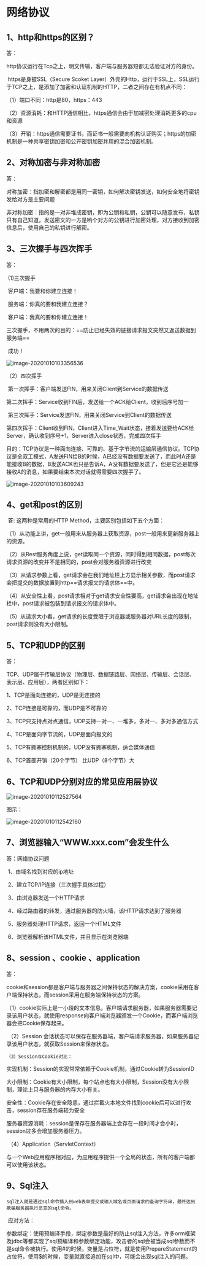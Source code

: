 # 网络协议

## 1、http和https的区别？

答：

​	http协议运行在Tcp之上，明文传输，客户端与服务器短都无法验证对方的身份。

​	https是身披SSL（Secure Scoket Layer）外壳的Http，运行于SSL上，SSL运行于TCP之上，是添加了加密和认证机制的HTTP，二者之间存在有机点不同：

（1）端口不同：http是80，https：443

（2）资源消耗：和HTTP通信相比，https通信会由于加减密处理消耗更多的cpu和资源

（3）开销：https通信需要证书，而证书一般需要向机构认证购买；https的加密机制是一种共享密钥加密和公开密钥加密并用的混合加密机制。



## 2、对称加密与非对称加密

答：

​	对称加密：指加密和解密都是用同一密钥，如何解决密钥发送，如何安全地将密钥发给对方是主要问题

​	非对称加密：指的是一对非堆成密钥，即为公钥和私钥，公钥可以随意发布，私钥只有自己知道，发送密文的一方是哟个对方的公钥进行加密处理，对方接收到加密信息后，使用自己的私钥进行解密。



## 3、三次握手与四次挥手

答：

​	(1)三次握手

​	客户端：我要和你建立连接！

​	服务端：你真的要和我建立连接？

​	客户端：我真的要和你建立连接！

​	三次握手，不用两次的目的：==防止已经失效的链接请求报文突然又返送数据到服务端==



​	成功！

 ![image-20201010103356536](https://gitee.com/Vinda_Boy/myphoto/raw/master/img/image-20201010103356536.png)



（2）四次挥手

​	第一次挥手：客户端发送FIN，用来关闭Client到Service的数据传送

​	第二次挥手：Service收到FIN后，发送给一个ACK给Client，收到后序号加一

​	第三次挥手：Service发送FIN，用来关闭Service到Client的数据传送

​	第四次挥手：Client收到FIN，Client进入Time_Wait状态，接着发送要给ACK给Server，确认收到序号+1，Server进入close状态，完成四次挥手

目的：TCP协议是一种面向连接、可靠的、基于字节流的运输层通信协议。TCP协议是全双工模式，A发送FIN给B的时候，A已经没有数据要发送了，而此时A还是能接收B的数据，B发送ACK也只是告诉A，A没有数据要发送了，但是它还是能够接收A的消息，如果要结束本次对话就得需要四次握手了。



![image-20201010103609243](https://gitee.com/Vinda_Boy/myphoto/raw/master/img/image-20201010103609243.png)



## 4、get和post的区别

​	答: 这两种是常用的HTTP Method，主要区别包括如下五个方面：

​	（1）从功能上讲，get一般用来从服务器上获取资源，post一般用来更新服务器上的资源。

​	（2）从Rest服务角度上说，get读取同一个资源，同时得到相同数据，post每次请求资源的改变并不是相同的，post会对服务器资源进行改变

​	（3）从请求参数上看，get请求会在我们地址栏上方显示相关参数，而post请求会把提交的数据放置到http==请求报文的请求体==中。

​	（4）从安全性上看，post请求相对于get请求安全性要高，get请求会出现在地址栏中，post请求被包装到请求报文的请求体中。

​	（5）从请求大小看，get请求的长度受限于浏览器或服务器对URL长度的限制，post请求则没有大小限制。



## 5、TCP和UDP的区别

答：

​	TCP、UDP属于传输层协议（物理层、数据链路层、网络层、传输层、会话层、表示层、应用层），两者区别如下：

1、TCP是面向连接的，UDP是无连接的

2、TCP连接是可靠的，而UDP是不可靠的

3、TCP只支持点对点通信，UDP支持一对一、一堆多，多对一、多对多通信方式

4、TCP是面向字节流的，UDP是面向报文的

5、TCP有拥塞控制机制的，UDP没有拥塞机制，适合媒体通信

6、TCP首部开销（20个字节） 比UDP（8个字节）大



## 6、TCP和UDP分别对应的常见应用层协议

![image-20201010112527564](https://gitee.com/Vinda_Boy/myphoto/raw/master/img/image-20201010112527564.png)

图示：

![image-20201010112542160](https://gitee.com/Vinda_Boy/myphoto/raw/master/img/image-20201010112542160.png)





## 7、浏览器输入“WWW.xxx.com”会发生什么

答：网络协议问题

​	1、由域名找到对应的ip地址 

​	2、建立TCP/IP连接（三次握手具体过程）

​	3、由浏览器发送一个HTTP请求

​	4、经过路由器的转发，通过服务器的防火墙，该HTTP请求达到了服务器

​	5、服务器处理HTTP请求，返回一个HTML文件

​	6、浏览器解析该HTML文件，并且显示在浏览器端



## 8、session 、cookie 、application

答：

​	cookie和session都是客户端与服务器之间保持状态的解决方案，cookie采用在客户端保持状态，而session采用在服务端保持状态的方案。

​	 （1）cookie实际上是一小段的文本信息。客户端请求服务器，如果服务器需要记录该用户状态，就使用response向客户端浏览器颁发一个Cookie，而客户端浏览器会把Cookie保存起来。

​	 （2）Session 会话状态可以保存在服务器端，客户端请求服务器，如果服务器记录该用户状态，就获取Session来保存状态。

 	（3）Session与Cookie对比：

​		实现机制：Session的实现常常依赖于Cookie机制，通过Cookie转为SessionID

​		大小限制：Cookie有大小限制，每个站点也有大小限制，Session没有大小限制，理论上只与服务器的内存大小有关。

​		安全性：Cookie存在安全隐患，通过拦截火本地文件找到cookie后可以进行攻击，session存在服务端较为安全

​	  服务器资源消耗：session是保存在服务器端上会存在一段时间才会小时，session过多会增加服务器压力。

​	（4）Application（ServletContext）

​	 与一个Web应用程序相对应，为应用程序提供一个全局的状态，所有的客户端都可以使用该状态。



## 	 9、Sql注入

 	sql注入就是通过sql命令插入到web表单提交或输入域名或页面请求的查询字符串，最终达到欺骗服务器执行恶意的sql命令。

​	应对方法：

​	参数绑定：使用预编译手段，绑定参数是最好的防止sql注入方法，许多orm框架及jdbc等都实现了sql预编译和参数绑定功能，攻击者的sql会被当成sql参数而不是sql命令被执行。使用#的时候，变量是占位符，就是使用PrepareStatement的占位符，使用$的时候，变量就直接追加在sql中，可能会出现sql注入的问题。

 